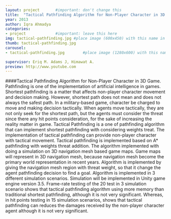 ```yaml
---
layout: project       #important: don't change this
title:  "Tactical Pathfinding Algorithm for Non-Player Character in 3D Game"
year: 2013
author: Iqra Ahmadya
categories:
- project             #important: leave this here
img: tactical-pathfinding.jpg #place image (600x450) with this name in /assets/img/project/
thumb: tactical-pathfinding.jpg
carousel:
- tactical-pathfinding.jpg        #place image (1280x600) with this name in /assets/img/project/carousel/  

supervisor: Eriq M. Adams J, Himawat A.
preview: http://www.youtube.com
---
```

####Tactical Pathfinding Algorithm for Non-Player Character in 3D Game.
Pathfinding is one of the implementation of artificial intelligence in games. Shortest pathfinding is a matter that affects non-player character movement and decision making. However, shortest path does not mean and does not always the safest path. In a military-based game, character be charged to move and making decision tactically. When agents move tactically, they are not only seek for the shortest path, but the agents must consider the threat since there any hit points consideration, for the sake of increasing the reality matter in game.
Tactical Pathfinding is a one of pathfinding algorithm that can implement shortest pathfinding with considering weights treat. The implementation of tactical pathfinding can provide non-player character with tactical movement. Tactical pathfinding is implemented based on A* pathfinding with weights threat addition.
The algorithm implemented with doing a simulation on 3D navigation mesh based game maps. Game maps will represent in 3D navigation mesh, because navigation mesh become the primary world representation in recent years. Algorithm is implemented by giving the navigation mesh region with threat weight, so that it change the agent pathfinding decision to find a goal. Algorithm is implemented in 3 different simulation scenarios. Simulation will be implemented in Unity game engine version 3.5.
Frame-rate testing of the 20 test in 3 simulation scenario shows that tactical pathfinding algorithm using more memory than traditional shortest pathfinding, although it is not very significant. Whereas, in hit points testing in 15 simulation scenarios, shows that tactical pathfinding can reduces the damages received by the non-player character agent although it is not very significant.
